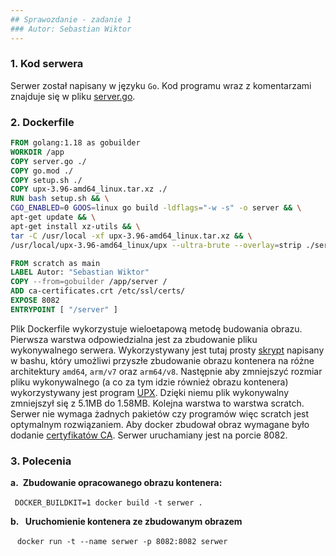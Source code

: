 ```yaml
---
## Sprawozdanie - zadanie 1
### Autor: Sebastian Wiktor 
---
```

### 1. Kod serwera

Serwer został napisany w języku `Go`. Kod programu wraz z komentarzami znajduje się w pliku [server.go](../main/server.go).

### 2. Dockerfile
```dockerfile
FROM golang:1.18 as gobuilder
WORKDIR /app
COPY server.go ./
COPY go.mod ./
COPY setup.sh ./
COPY upx-3.96-amd64_linux.tar.xz ./
RUN bash setup.sh && \
CGO_ENABLED=0 GOOS=linux go build -ldflags="-w -s" -o server && \
apt-get update && \
apt-get install xz-utils && \
tar -C /usr/local -xf upx-3.96-amd64_linux.tar.xz && \
/usr/local/upx-3.96-amd64_linux/upx --ultra-brute --overlay=strip ./server

FROM scratch as main
LABEL Autor: "Sebastian Wiktor"
COPY --from=gobuilder /app/server /
ADD ca-certificates.crt /etc/ssl/certs/
EXPOSE 8082
ENTRYPOINT [ "/server" ]
```
Plik Dockerfile wykorzystuje wieloetapową metodę budowania obrazu. Pierwsza warstwa odpowiedzialna jest za zbudowanie pliku wykonywalnego serwera. Wykorzystywany
jest tutaj prosty [skrypt](../main/skrypt.sh) napisany w bashu, który umożliwi przyszłe zbudowanie obrazu kontenera na różne architektury `amd64`, `arm/v7` oraz `arm64/v8`.
Następnie aby zmniejszyć rozmiar pliku wykonywalnego (a co za tym idzie również obrazu kontenera) wykorzystywany jest program
[UPX](../main/upx-3.96-amd64_linux.tar.xz). Dzięki niemu plik wykonywalny zmniejszył się z 5.1MB do 1.58MB. Kolejna warstwa to warstwa scratch. Serwer nie wymaga żadnych
pakietów czy programów więc scratch jest optymalnym rozwiązaniem. Aby docker zbudował obraz wymagane było dodanie [certyfikatów CA](../main/ca-certificates.srt).
Serwer uruchamiany jest na porcie 8082.  

### 3. Polecenia
**a.&ensp;Zbudowanie opracowanego obrazu kontenera:** 

&ensp;`DOCKER_BUILDKIT=1 docker build -t serwer .` 

**b.&ensp; Uruchomienie kontenera ze zbudowanym obrazem**

&ensp; `docker run -t --name serwer -p 8082:8082 serwer`

